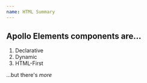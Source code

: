```yaml
---
name: HTML Summary
---
```


## Apollo Elements <span>components</span> are...

<ol>
  <li>Declarative</li>
  <li reveal>Dynamic</li>
  <li reveal>HTML-First</li>
</ol>

<section reveal>

...but there's _more_

</section>

